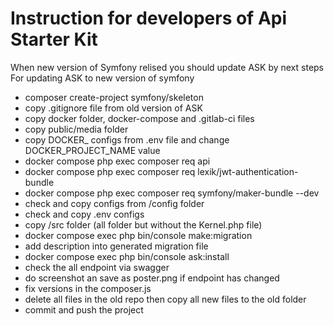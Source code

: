 # Instruction for developers of Api Starter Kit

When new version of Symfony relised you should update ASK by next steps
For updating ASK to new version of symfony
- composer create-project symfony/skeleton
- copy .gitignore file from old version of ASK
- copy docker folder, docker-compose and .gitlab-ci files
- copy public/media folder
- copy DOCKER_ configs from .env file and change DOCKER_PROJECT_NAME value
- docker compose php exec composer req api
- docker compose php exec composer req lexik/jwt-authentication-bundle
- docker compose php exec composer req symfony/maker-bundle --dev
- check and copy configs from /config folder
- check and copy .env configs
- copy /src folder (all folder but without the Kernel.php file)
- docker compose exec php bin/console make:migration
- add description into generated migration file
- docker compose exec php bin/console ask:install
- check the all endpoint via swagger
- do screenshot an save as poster.png if endpoint has changed
- fix versions in the composer.js
- delete all files in the old repo then copy all new files to the old folder
- commit and push the project
